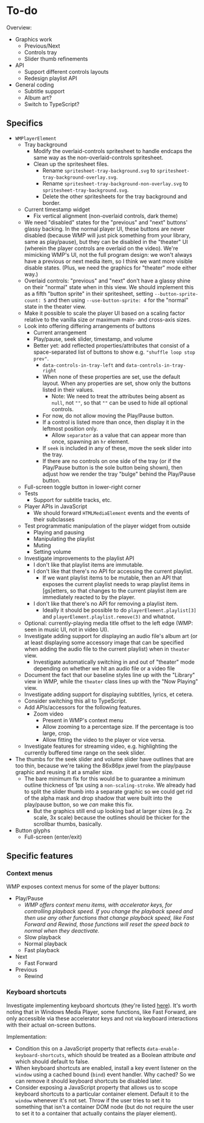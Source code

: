 
# To-do

Overview:

* Graphics work
  * Previous/Next
  * Controls tray
  * Slider thumb refinements
* API
  * Support different controls layouts
  * Redesign playlist API
* General coding
  * Subtitle support
  * Album art?
  * Switch to TypeScript?

## Specifics

* `WMPlayerElement`
  * Tray background
    * Modify the overlaid-controls spritesheet to handle endcaps the same way as the non-overlaid-controls spritesheet.
    * Clean up the spritesheet files.
      * Rename `spritesheet-tray-background.svg` to `spritesheet-tray-background-overlay.svg`.
      * Rename `spritesheet-tray-background-non-overlay.svg` to `spritesheet-tray-background.svg`.
      * Delete the other spritesheets for the tray background and border.
  * Current timestamp widget
    * Fix vertical alignment (non-overlaid controls, dark theme)
  * We need "disabled" states for the "previous" and "next" buttons' glassy backing. In the normal player UI, these buttons are never disabled (because WMP will just pick something from your library, same as play/pause), but they can be disabled in the "theater" UI  (wherein the player controls are overlaid on the video). We're mimicking WMP's UI, not the full program design: we won't always have a previous or next media item, so I think we want more visible disable states. (Plus, we need the graphics for "theater" mode either way.)
  * Overlaid controls: "previous" and "next" don't have a glassy shine on their "normal" state when in this view. We should implement this as a fifth "button sprite" in their spritesheet, setting `--button-sprite-count: 5` and then using `--use-button-sprite: 4` for the "normal" state in the theater view.
  * Make it possible to scale the player UI based on a scaling factor relative to the vanilla size *or* maximum main- and cross-axis sizes.
  * Look into offering differing arrangements of buttons
    * Current arrangement
    * Play/pause, seek slider, timestamp, and volume
    * Better yet: add reflected properties/attributes that consist of a space-separated list of buttons to show e.g. `"shuffle loop stop prev"`.
      * `data-controls-in-tray-left` and `data-controls-in-tray-right`
      * When none of these properties are set, use the default layout. When any properties are set, show only the buttons listed in their values.
        * Note: We need to treat the attributes being absent as `null`, not `""`, so that `""` can be used to hide all optional controls.
      * For now, do not allow moving the Play/Pause button.
      * If a control is listed more than once, then display it in the leftmost position only.
        * Allow `separator` as a value that can appear more than once, spawning an `hr` element.
      * If `seek` is included in any of these, move the seek slider into the tray.
      * If there are no controls on one side of the tray (or if the Play/Pause button is the sole button being shown), then adjust how we render the tray "bulge" behind the Play/Pause button.
  * Full-screen toggle button in lower-right corner
  * Tests
    * Support for subtitle tracks, etc.
  * Player APIs in JavaScript
    * We should forward `HTMLMediaElement` events and the events of their subclasses
  * Test programmatic manipulation of the player widget from outside
    * Playing and pausing
    * Manipulating the playlist
    * Muting
    * Setting volume
  * Investigate improvements to the playlist API
    * I don't like that playlist items are immutable.
    * I don't like that there's no API for accessing the current playlist.
      * If we want playlist items to be mutable, then an API that exposes the current playlist needs to wrap playlist items in [gs]etters, so that changes to the current playlist item are immediately reacted to by the player.
    * I don't like that there's no API for removing a playlist item.
      * Ideally it should be possible to do `playerElement.playlist[3]` and `playerElement.playlist.remove(3)` and whatnot.
  * Optional: currently-playing media title offset to the left edge (WMP: seen in music UI, not in video UI).
  * Investigate adding support for displaying an audio file's album art (or at least displaying some accessory image that can be specified when adding the audio file to the current playlist) when in `theater` view.
    * Investigate automatically switching in and out of "theater" mode depending on whether we hit an audio file or a video file
  * Document the fact that our baseline styles line up with the "Library" view in WMP, while the `theater` class lines up with the "Now Playing" view.
  * Investigate adding support for displaying subtitles, lyrics, et cetera.
  * Consider switching this all to TypeScript.
  * Add APIs/accessors for the following features.
    * Zoom video
      * Present in WMP's context menu
      * Allow zooming to a percentage size. If the percentage is too large, crop.
      * Allow fitting the video to the player or vice versa.
  * Investigate features for streaming video, e.g. highlighting the currently buffered time range on the seek slider.
* The thumbs for the seek slider and volume slider have outlines that are too thin, because we're taking the 86x86px jewel from the play/pause graphic and reusing it at a smaller size.
  * The bare minimum fix for this would be to guarantee a minimum outline thickness of 1px using a `non-scaling-stroke`. We already had to split the slider thumb into a separate graphic so we could get rid of the alpha mask and drop shadow that were built into the play/pause button, so we *can* make this fix.
    * But the graphics still end up looking bad at larger sizes (e.g. 2x scale, 3x scale) because the outlines should be thicker for the scrollbar thumbs, basically.
* Button glyphs
  * Full-screen (enter/exit)
  
## Specific features

### Context menus

WMP exposes context menus for some of the player buttons:

* Play/Pause
  * *WMP offers context menu items, with accelerator keys, for controlling playback speed. If you change the playback speed and then use any other functions that change playback speed, like Fast Forward and Rewind, those functions will reset the speed back to normal when they deactivate.*
  * Slow playback
  * Normal playback
  * Fast playback
* Next
  * Fast Forward
* Previous
  * Rewind

  
### Keyboard shortcuts
  
Investigate implementing keyboard shortcuts (they're listed [here](https://www.instructables.com/Keyboard-Shortcuts-for-Windows-Media-Player/)). It's worth noting that in Windows Media Player, some functions, like Fast Forward, are only accessible via these accelerator keys and not via keyboard interactions with their actual on-screen buttons.

Implementation:

* Condition this on a JavaScript property that reflects `data-enable-keyboard-shortcuts`, which should be treated as a Boolean attribute *and* which should default to false.
* When keyboard shortcuts are enabled, install a key event listener on the `window` using a cached bound (`bind`) event handler. Why cached? So we can remove it should keyboard shortcuts be disabled later.
* Consider exposing a JavaScript property that allows us to scope keyboard shortcuts to a particular container element. Default it to the `window` whenever it's not set. Throw if the user tries to set it to something that isn't a container DOM node (but do not require the user to set it to a container that actually contains the player element).